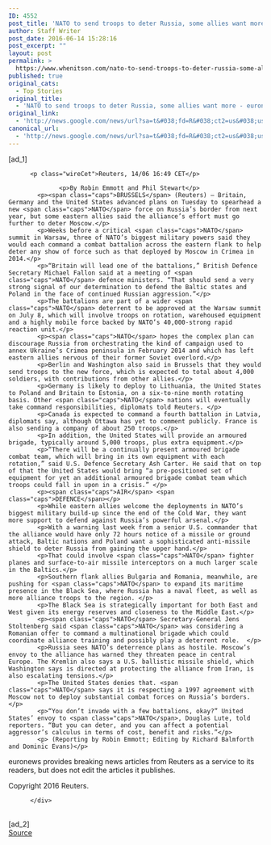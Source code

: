 ```yaml
---
ID: 4552
post_title: 'NATO to send troops to deter Russia, some allies want more &#8211; euronews'
author: Staff Writer
post_date: 2016-06-14 15:28:16
post_excerpt: ""
layout: post
permalink: >
  https://www.whenitson.com/nato-to-send-troops-to-deter-russia-some-allies-want-more-euronews/
published: true
original_cats:
  - Top Stories
original_title:
  - 'NATO to send troops to deter Russia, some allies want more - euronews'
original_link:
  - 'http://news.google.com/news/url?sa=t&#038;fd=R&#038;ct2=us&#038;usg=AFQjCNEMfVUluxm-qRv1fkJCReOPJtviVw&#038;clid=c3a7d30bb8a4878e06b80cf16b898331&#038;cid=52779132354878&#038;ei=kCJgV-Bd45bBAeflhKAO&#038;url=http://www.euronews.com/newswires/3206238-nervous-baltics-on-war-footing-as-nato-tries-to-deter-russia/'
canonical_url:
  - 'http://news.google.com/news/url?sa=t&#038;fd=R&#038;ct2=us&#038;usg=AFQjCNEMfVUluxm-qRv1fkJCReOPJtviVw&#038;clid=c3a7d30bb8a4878e06b80cf16b898331&#038;cid=52779132354878&#038;ei=kCJgV-Bd45bBAeflhKAO&#038;url=http://www.euronews.com/newswires/3206238-nervous-baltics-on-war-footing-as-nato-tries-to-deter-russia/'
---
```

 [ad_1]
<br><div id="article-text" readability="139">
              

                      
          <p class="wireCet">Reuters, 14/06 16:49 CET</p>
                                
                  <p>By Robin Emmott and Phil Stewart</p>
            <p><span class="caps">BRUSSELS</span> (Reuters) – Britain, Germany and the United States advanced plans on Tuesday to spearhead a new <span class="caps">NATO</span> force on Russia’s border from next year, but some eastern allies said the alliance’s effort must go further to deter Moscow.</p>
            <p>Weeks before a critical <span class="caps">NATO</span> summit in Warsaw, three of NATO’s biggest military powers said they would each command a combat battalion across the eastern flank to help deter any show of force such as that deployed by Moscow in Crimea in 2014.</p>
            <p>“Britain will lead one of the battalions,” British Defence Secretary Michael Fallon said at a meeting of <span class="caps">NATO</span> defence ministers. “That should send a very strong signal of our determination to defend the Baltic states and Poland in the face of continued Russian aggression.”</p>
            <p>The battalions are part of a wider <span class="caps">NATO</span> deterrent to be approved at the Warsaw summit on July 8, which will involve troops on rotation, warehoused equipment and a highly mobile force backed by NATO’s 40,000-strong rapid reaction unit.</p>
            <p><span class="caps">NATO</span> hopes the complex plan can discourage Russia from orchestrating the kind of campaign used to annex Ukraine’s Crimea peninsula in February 2014 and which has left eastern allies nervous of their former Soviet overlord.</p>
            <p>Berlin and Washington also said in Brussels that they would send troops to the new force, which is expected to total about 4,000 soldiers, with contributions from other allies.</p>
            <p>Germany is likely to deploy to Lithuania, the United States to Poland and Britain to Estonia, on a six-to-nine month rotating basis. Other <span class="caps">NATO</span> nations will eventually take command responsibilities, diplomats told Reuters. </p>
            <p>Canada is expected to command a fourth battalion in Latvia, diplomats say, although Ottawa has yet to comment publicly. France is also sending a company of about 250 troops.</p>
            <p>In addition, the United States will provide an armoured brigade, typically around 5,000 troops, plus extra equipment.</p>
            <p>“There will be a continually present armoured brigade combat team, which will bring in its own equipment with each rotation,” said U.S. Defence Secretary Ash Carter. He said that on top of that the United States would bring “a pre-positioned set of equipment for yet an additional armoured brigade combat team which troops could fall in upon in a crisis.” </p>
            <p><span class="caps">AIR</span> <span class="caps">DEFENCE</span></p>
            <p>While eastern allies welcome the deployments in NATO’s biggest military build-up since the end of the Cold War, they want more support to defend against Russia’s powerful arsenal.</p>
            <p>With a warning last week from a senior U.S. commander that the alliance would have only 72 hours notice of a missile or ground attack, Baltic nations and Poland want a sophisticated anti-missile shield to deter Russia from gaining the upper hand.</p>
            <p>That could involve <span class="caps">NATO</span> fighter planes and surface-to-air missile interceptors on a much larger scale in the Baltics.</p>
            <p>Southern flank allies Bulgaria and Romania, meanwhile, are pushing for <span class="caps">NATO</span> to expand its maritime presence in the Black Sea, where Russia has a naval fleet, as well as more alliance troops to the region. </p>
            <p>The Black Sea is strategically important for both East and West given its energy reserves and closeness to the Middle East.</p>
            <p><span class="caps">NATO</span> Secretary-General Jens Stoltenberg said <span class="caps">NATO</span> was considering a Romanian offer to command a multinational brigade which could coordinate alliance training and possibly play a deterrent role.  </p>
            <p>Russia sees NATO’s deterrence plans as hostile. Moscow’s envoy to the alliance has warned they threaten peace in central Europe. The Kremlin also says a U.S. ballistic missile shield, which Washington says is directed at protecting the alliance from Iran, is also escalating tensions.</p>
            <p>The United States denies that. <span class="caps">NATO</span> says it is respecting a 1997 agreement with Moscow not to deploy substantial combat forces on Russia’s borders.</p>
            <p>“You don’t invade with a few battalions, okay?” United States’ envoy to <span class="caps">NATO</span>, Douglas Lute, told reporters. “But you can deter, and you can affect a potential aggressor’s calculus in terms of cost, benefit and risks.”</p>
            <p> (Reporting by Robin Emmott; Editing by Richard Balmforth and Dominic Evans)</p>
<div class="wiresArticleInfo" readability="34"><p>euronews provides breaking news articles from Reuters as a service to its readers, but does not edit the articles it publishes.</p><p class="last">Copyright 2016 Reuters.</p></div> 
      
          </div>
<br>[ad_2]
<br><a href="http://news.google.com/news/url?sa=t&#038;fd=R&#038;ct2=us&#038;usg=AFQjCNEMfVUluxm-qRv1fkJCReOPJtviVw&#038;clid=c3a7d30bb8a4878e06b80cf16b898331&#038;cid=52779132354878&#038;ei=kCJgV-Bd45bBAeflhKAO&#038;url=http://www.euronews.com/newswires/3206238-nervous-baltics-on-war-footing-as-nato-tries-to-deter-russia/">Source </a>